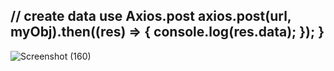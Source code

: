 
 // create data use Axios.post
    axios.post(url, myObj).then((res) => {
      console.log(res.data);
    });
  }
------------------------------------------------------------------------------------------------------------------------------------------------------------------------




![Screenshot (160)](https://user-images.githubusercontent.com/86156637/210801145-03bad8bc-3954-4005-b68d-57fd825fc41d.png)
